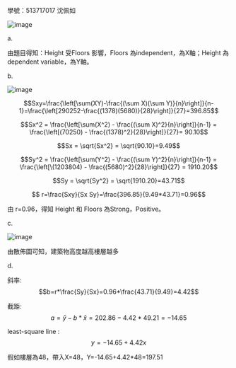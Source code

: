 學號：513717017 沈佩如

![image](https://github.com/user-attachments/assets/716ef121-06c5-478e-a7d3-27d5e0bcde17)


a.

由題目得知：Height 受Floors 影響，Floors 為independent，為X軸；Height 為 dependent variable，為Y軸。

b.

![image](https://github.com/user-attachments/assets/dce1ec57-65c8-43c7-8091-ce7e3448cf26)


$$Sxy=\frac{\left[\sum(XY)-\frac{(\sum X)(\sum Y)}{n}\right]}{n-1}=\frac{\left[290252-\frac{(1378)(5680)}{28}\right]}{27}=396.85$$															
															
$$Sx^2 = \frac{\left[\sum(X^2) - \frac{(\sum X)^2}{n}\right]}{n-1} =  \frac{\left[(70250) - \frac{(1378)^2}{28}\right]}{27}= 90.10$$															
															
$$Sx = \sqrt{Sx^2} = \sqrt{90.10}=9.49$$															
															
$$Sy^2 = \frac{\left[\sum(Y^2) - \frac{(\sum Y)^2}{n}\right]}{n-1}  = \frac{\left[\(1203804) - \frac{(5680)^2}{28}\right]}{27} = 1910.20$$															
															
$$Sy = \sqrt{Sy^2} = \sqrt{1910.20}=43.71$$															
															
$$ r=\frac{Sxy}{Sx Sy}=\frac{396.85}{9.49*43.71}=0.96$$															
															
由 r=0.96，得知 Height 和 Floors 為Strong，Positive。															

c.

![image](https://github.com/user-attachments/assets/f4025508-0a25-4799-9f4a-24725e419494)

由散佈圖可知，建築物高度越高樓層越多

d.

斜率: $$b=r*\frac{Sy}{Sx}=0.96*\frac{43.71}{9.49}=4.42$$   							
							
截距: $$a=\bar{y}-b*\bar{x}=202.86-4.42*49.21=-14.65$$							
							
least-square line : $$y=-14.65+4.42x$$							
							
假如樓層為48，帶入X=48，Y=-14.65+4.42*48=197.51							



